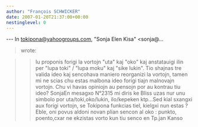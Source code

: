 ```yaml
---
author: "François SCHWICKER"
date: 2007-01-20T21:37:00+00:00
nestinglevel: 0
---
```

\---
 In [tokipona@yahoogroups.com](mailto://tokipona@yahoogroups.com), "Sonja Elen Kisa" <sonja@...
> wrote:

>> Iu proponis forigi la vortojn "uta" kaj "oko" kaj anstatauigi ilin per
> "lupa toki" / "lupa moku" kaj "sike lukin". Tio shajnas tre valida
> ideo kaj sencohava maniero reorganizi la vortojn, tamen mi ne scias
> chu estas malbona ideo forigi tiajn malnovajn vortojn. Chu vi havas
> opiniojn au pensojn por au kontrau tiu ideo?
>> SonjaEn mesagxo N°2315 mi diris ke Bliss uzas nur unu simbolo por uta/toki,oko/lukin, ilo/kepeken ktp...Sed kial sxangxi aux forigi vortojn, se Tokipona funkcias tiel, kielgxi nun estas ?Eble, oni povus aldoni novan plian sencon al oko : punkto, poento,cxar ne ekzistas vorto kun tiu senco en Tp.jan Kanso
